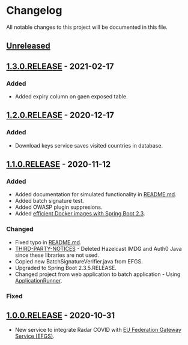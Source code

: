 # Changelog

All notable changes to this project will be documented in this file. 

## [Unreleased]

## [1.3.0.RELEASE] - 2021-02-17

### Added

- Added expiry column on gaen exposed table.

## [1.2.0.RELEASE] - 2020-12-17

### Added

- Download keys service saves visited countries in database.

## [1.1.0.RELEASE] - 2020-11-12

### Added

- Added documentation for simulated functionality in [README.md](./README.md).
- Added batch signature test.
- Added OWASP plugin suppresions.
- Added [efficient Docker images with Spring Boot 2.3](https://spring.io/blog/2020/08/14/creating-efficient-docker-images-with-spring-boot-2-3).

### Changed

- Fixed typo in [README.md](./README.md).
- [THIRD-PARTY-NOTICES](./THIRD-PARTY-NOTICES) - Deleted Hazelcast IMDG and Auth0 Java since these libraries are not used.
- Copied new BatchSignatureVerifier.java from EFGS.
- Upgraded to Spring Boot 2.3.5.RELEASE.
- Changed project from web application to batch application - Using [ApplicationRunner](https://docs.spring.io/spring-boot/docs/current/api/org/springframework/boot/ApplicationRunner.html).

### Fixed

## [1.0.0.RELEASE] - 2020-10-31

- New service to integrate Radar COVID with [EU Federation Gateway Service (EFGS)](https://github.com/eu-federation-gateway-service/efgs-federation-gateway).

[Unreleased]: https://github.com/RadarCOVID/radar-covid-backend-efgs-server/compare/1.3.0.RELEASE...develop
[1.3.0.RELEASE]: https://github.com/RadarCOVID/radar-covid-backend-efgs-server/compare/1.2.0.RELEASE...1.3.0.RELEASE
[1.2.0.RELEASE]: https://github.com/RadarCOVID/radar-covid-backend-efgs-server/compare/1.1.0.RELEASE...1.2.0.RELEASE
[1.1.0.RELEASE]: https://github.com/RadarCOVID/radar-covid-backend-efgs-server/compare/1.0.0.RELEASE...1.1.0.RELEASE
[1.0.0.RELEASE]: https://github.com/RadarCOVID/radar-covid-backend-efgs-server/releases/tag/1.0.0.RELEASE